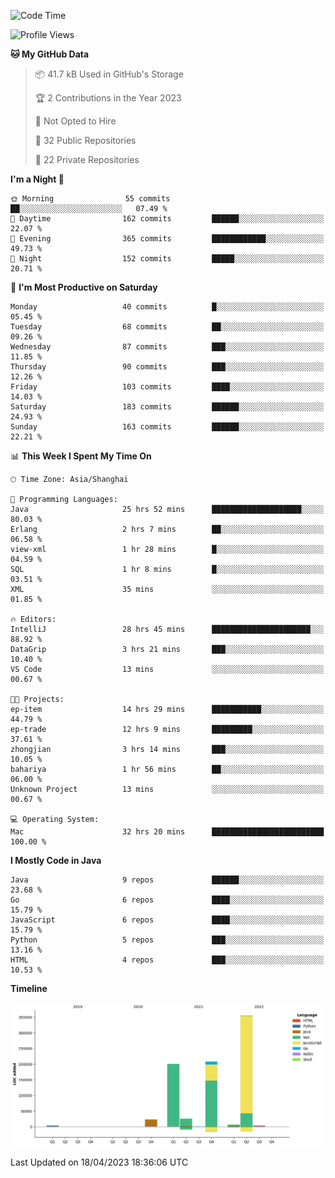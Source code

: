 <!--START_SECTION:waka-->
![Code Time](http://img.shields.io/badge/Code%20Time-1%2C744%20hrs%2048%20mins-blue)

![Profile Views](http://img.shields.io/badge/Profile%20Views-5-blue)

**🐱 My GitHub Data** 

> 📦 41.7 kB Used in GitHub's Storage 
 > 
> 🏆 2 Contributions in the Year 2023
 > 
> 🚫 Not Opted to Hire
 > 
> 📜 32 Public Repositories 
 > 
> 🔑 22 Private Repositories 
 > 
**I'm a Night 🦉** 

```text
🌞 Morning                55 commits          ██░░░░░░░░░░░░░░░░░░░░░░░   07.49 % 
🌆 Daytime                162 commits         ██████░░░░░░░░░░░░░░░░░░░   22.07 % 
🌃 Evening                365 commits         ████████████░░░░░░░░░░░░░   49.73 % 
🌙 Night                  152 commits         █████░░░░░░░░░░░░░░░░░░░░   20.71 % 
```
📅 **I'm Most Productive on Saturday** 

```text
Monday                   40 commits          █░░░░░░░░░░░░░░░░░░░░░░░░   05.45 % 
Tuesday                  68 commits          ██░░░░░░░░░░░░░░░░░░░░░░░   09.26 % 
Wednesday                87 commits          ███░░░░░░░░░░░░░░░░░░░░░░   11.85 % 
Thursday                 90 commits          ███░░░░░░░░░░░░░░░░░░░░░░   12.26 % 
Friday                   103 commits         ████░░░░░░░░░░░░░░░░░░░░░   14.03 % 
Saturday                 183 commits         ██████░░░░░░░░░░░░░░░░░░░   24.93 % 
Sunday                   163 commits         ██████░░░░░░░░░░░░░░░░░░░   22.21 % 
```


📊 **This Week I Spent My Time On** 

```text
🕑︎ Time Zone: Asia/Shanghai

💬 Programming Languages: 
Java                     25 hrs 52 mins      ████████████████████░░░░░   80.03 % 
Erlang                   2 hrs 7 mins        ██░░░░░░░░░░░░░░░░░░░░░░░   06.58 % 
view-xml                 1 hr 28 mins        █░░░░░░░░░░░░░░░░░░░░░░░░   04.59 % 
SQL                      1 hr 8 mins         █░░░░░░░░░░░░░░░░░░░░░░░░   03.51 % 
XML                      35 mins             ░░░░░░░░░░░░░░░░░░░░░░░░░   01.85 % 

🔥 Editors: 
IntelliJ                 28 hrs 45 mins      ██████████████████████░░░   88.92 % 
DataGrip                 3 hrs 21 mins       ███░░░░░░░░░░░░░░░░░░░░░░   10.40 % 
VS Code                  13 mins             ░░░░░░░░░░░░░░░░░░░░░░░░░   00.67 % 

🐱‍💻 Projects: 
ep-item                  14 hrs 29 mins      ███████████░░░░░░░░░░░░░░   44.79 % 
ep-trade                 12 hrs 9 mins       █████████░░░░░░░░░░░░░░░░   37.61 % 
zhongjian                3 hrs 14 mins       ███░░░░░░░░░░░░░░░░░░░░░░   10.05 % 
bahariya                 1 hr 56 mins        ██░░░░░░░░░░░░░░░░░░░░░░░   06.00 % 
Unknown Project          13 mins             ░░░░░░░░░░░░░░░░░░░░░░░░░   00.67 % 

💻 Operating System: 
Mac                      32 hrs 20 mins      █████████████████████████   100.00 % 
```

**I Mostly Code in Java** 

```text
Java                     9 repos             ██████░░░░░░░░░░░░░░░░░░░   23.68 % 
Go                       6 repos             ████░░░░░░░░░░░░░░░░░░░░░   15.79 % 
JavaScript               6 repos             ████░░░░░░░░░░░░░░░░░░░░░   15.79 % 
Python                   5 repos             ███░░░░░░░░░░░░░░░░░░░░░░   13.16 % 
HTML                     4 repos             ███░░░░░░░░░░░░░░░░░░░░░░   10.53 % 
```



**Timeline**

![Lines of Code chart](https://raw.githubusercontent.com/youtiaoguagua/youtiaoguagua/master/assets/bar_graph.png)


 Last Updated on 18/04/2023 18:36:06 UTC
<!--END_SECTION:waka-->
